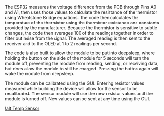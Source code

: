 The ESP32 measures the voltage difference from the PCB through Pins A0 and A1, then uses those values to calculate the resistance of the thermistor using Wheatstone Bridge equations. The code then calculates the temperature of the thermistor using the thermistor resistance and constants provided by the manufacturer. Because the thermistor is sensitive to subtle changes, the code then averages 100 of the readings together in order to filter out noise from the signal. The averaged reading is then sent to the receiver and to the OLED at 1 to 2 readings per second.

The code is also built to allow the module to be put into deepsleep, where holding the button on the side of the module for 5 seconds will turn the module off, preventing the module from reading, sending, or receiving data, but does allow the module to still be charged. Pressing the button again will wake the module from deepsleep.

The module can be calibrated using the GUI. Entering resistor values measured while building the device will allow for the sensor to be recalibrated. The sensor module will use the new resistor values until the module is turned off. New values can be sent at any time using the GUI.

[!alt Temp Sensor](https://github.com/grender007/Modular-Biomedical-Sensor-Board-for-Education/blob/main/Temperature%20Sensor/PCB/Temp%20PCB%20Top.png)
